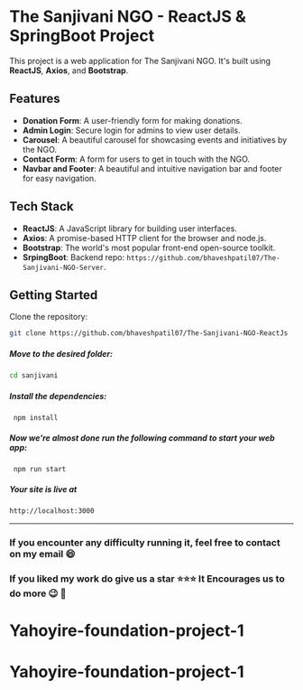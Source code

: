 # The Sanjivani NGO - ReactJS & SpringBoot Project

This project is a web application for The Sanjivani NGO. It's built using **ReactJS**, **Axios**, and **Bootstrap**.

## Features

- **Donation Form**: A user-friendly form for making donations.
- **Admin Login**: Secure login for admins to view user details.
- **Carousel**: A beautiful carousel for showcasing events and initiatives by the NGO.
- **Contact Form**: A form for users to get in touch with the NGO.
- **Navbar and Footer**: A beautiful and intuitive navigation bar and footer for easy navigation.

## Tech Stack

- **ReactJS**: A JavaScript library for building user interfaces.
- **Axios**: A promise-based HTTP client for the browser and node.js.
- **Bootstrap**: The world's most popular front-end open-source toolkit.
- **SrpingBoot**: Backend repo: `https://github.com/bhaveshpatil07/The-Sanjivani-NGO-Server`.

## Getting Started

Clone the repository:
```bash
git clone https://github.com/bhaveshpatil07/The-Sanjivani-NGO-ReactJs
```
##### Move to the desired folder:

```bash
cd sanjivani
```

##### Install the dependencies:
```
 npm install
```
##### Now we're almost done run the following command to start your web app:
```
 npm run start
```

##### Your site is live at
```bash
http://localhost:3000
```
---

### If you encounter any difficulty running it, feel free to contact on my email :smile:

### If you liked my work do give us a star :star::star::star: It Encourages us to do more :wink: :dizzy:
# Yahoyire-foundation-project-1
# Yahoyire-foundation-project-1
